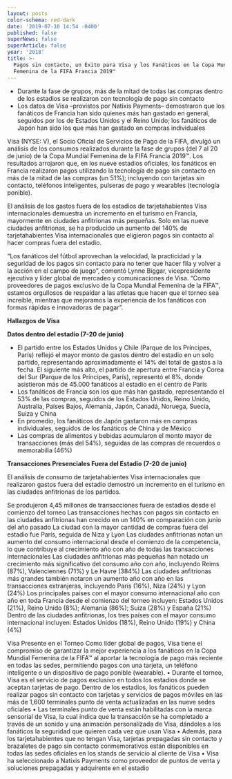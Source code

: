 ```yaml
---
layout: posts
color-schema: red-dark
date: '2019-07-10 14:54 -0400'
published: false
superNews: false
superArticle: false
year: '2018'
title: >-
  Pagos sin contacto, un Éxito para Visa y los Fanáticos en la Copa Mundial
  Femenina de la FIFA Francia 2019™
---
```

- Durante la fase de grupos, más de la mitad de todas las compras dentro de los estadios se realizaron con tecnología de pago sin contacto 
- Los datos de Visa –provistos por Natixis Payments– demostraron que los fanáticos de Francia han sido quienes más han gastado en general, seguidos por los de Estados Unidos y el Reino Unido; los fanáticos de Japón han sido los que más han gastado en compras individuales

Visa (NYSE: V), el Socio Oficial de Servicios de Pago de la FIFA, divulgó un análisis de los consumos realizados durante la fase de grupos (del 7 al 20 de junio) de la Copa Mundial Femenina de la FIFA Francia 2019™. Los resultados arrojaron que, en los nueve estadios oficiales, los fanáticos en Francia realizaron pagos utilizando la tecnología de pago sin contacto en más de la mitad de las compras (un 51%); incluyendo con tarjetas sin contacto, teléfonos inteligentes, pulseras de pago y wearables (tecnología ponible).
 
El análisis de los gastos fuera de los estadios de tarjetahabientes Visa internacionales demuestra un incremento en el turismo en Francia, mayormente en ciudades anfitrionas más pequeñas. Solo en las nueve ciudades anfitrionas, se ha producido un aumento del 140% de tarjetahabientes Visa internacionales que eligieron pagos sin contacto al hacer compras fuera del estadio.
 
“Los fanáticos del fútbol aprovechan la velocidad, la practicidad y la seguridad de los pagos sin contacto para no tener que hacer fila y volver a la acción en el campo de juego”, comentó Lynne Biggar, vicepresidente ejecutiva y líder global de mercadeo y comunicaciones de Visa. “Como proveedores de pagos exclusivo de la Copa Mundial Femenina de la FIFA™, estamos orgullosos de respaldar a las atletas que hacen que el torneo sea increíble, mientras que mejoramos la experiencia de los fanáticos con formas rápidas e innovadoras de pagar”.
 
**Hallazgos de Visa**

**Datos dentro del estadio (7-20 de junio)**

- El partido entre los Estados Unidos y Chile (Parque de los Príncipes, París) reflejó el mayor monto de gastos dentro del estadio en un solo partido, representando aproximadamente el 14% del total de gastos a la fecha. El siguiente más alto, el partido de apertura entre Francia y Corea del Sur (Parque de los Príncipes, París), representó el 8%, donde asistieron más de 45.000 fanáticos al estadio en el centro de París
- Los fanáticos de Francia son los que más han gastado, representando el 53% de las compras, seguidos de los Estados Unidos, Reino Unido, Australia, Países Bajos, Alemania, Japón, Canadá, Noruega, Suecia, Suiza y China
- En promedio, los fanáticos de Japón gastaron más en compras individuales, seguidos de los fanáticos de China y de México
- Las compras de alimentos y bebidas acumularon el monto mayor de transacciones (más del 54%), seguidas de las compras de recuerdos o memorabilia (46%)
 
**Transacciones Presenciales Fuera del Estadio (7-20 de junio)**

El análisis de consumo de tarjetahabientes Visa internacionales que realizaron gastos fuera del estadio demostró un incremento en el turismo en las ciudades anfitrionas de los partidos.

Se produjeron 4,45 millones de transacciones fuera de estadios desde el comienzo del torneo 
Las transacciones hechas con pagos sin contacto en las ciudades anfitrionas han crecido en un 140% en comparación con junio del año pasado
La ciudad con la mayor cantidad de compras fuera del estadio fue París, seguida de Niza y Lyon
Las ciudades anfitrionas notan un aumento del consumo internacional desde el comienzo de la competencia, lo que contribuye al crecimiento año con año de todas las transacciones internacionales
Las ciudades anfitrionas más pequeñas han notado un crecimiento más significativo del consumo año con año, incluyendo Reims (87%), Valenciennes (71%) y Le Havre (384%)
Las ciudades anfitrionas más grandes también notaron un aumento año con año en las transacciones extranjeras, incluyendo París (16%), Niza (24%) y Lyon (24%)
Los principales países con el mayor consumo internacional año con año en toda Francia desde el comienzo del torneo incluyen: Estados Unidos (21%), Reino Unido (8%); Alemania (86%); Suiza (28%) y España (21%)
Dentro de las ciudades anfitrionas, los tres países con el mayor consumo internacional incluyen: Estados Unidos (18%), Reino Unido (19%) y China (4%)
 
Visa Presente en el Torneo
Como líder global de pagos, Visa tiene el compromiso de garantizar la mejor experiencia a los fanáticos en la Copa Mundial Femenina de la FIFA™ al aportar la tecnología de pago más reciente en todas las sedes, permitiendo pagos con una tarjeta, un teléfono inteligente o un dispositivo de pago ponible (wearable). 
•         Durante el torneo, Visa es el servicio de pagos exclusivo en todos los estadios donde se aceptan tarjetas de pago. Dentro de los estadios, los fanáticos pueden realizar pagos sin contacto con tarjetas y servicios de pagos móviles en las más de 1,600 terminales punto de venta actualizadas en las nueve sedes oficiales
•         Las terminales punto de venta están habilitadas con la marca sensorial de Visa, la cual indica que la transacción se ha completado a través de un sonido y una animación personalizada de Visa, dándoles a los fanáticos la seguridad que quieren cada vez que usan Visa
•         Además, para los tarjetahabientes que no tengan Visa, tarjetas prepagadas sin contacto y brazaletes de pago sin contacto conmemorativos están disponibles en todas las sedes oficiales en los stands de servicio al cliente de Visa 
•         Visa ha seleccionado a Natixis Payments como proveedor de puntos de venta y soluciones prepagadas y adquirente en el estadio


